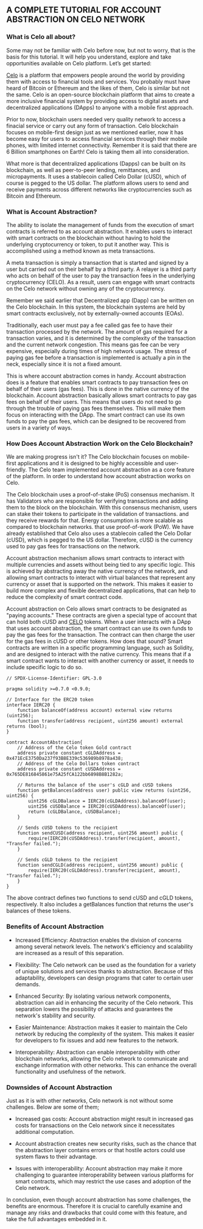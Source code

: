 ##  A COMPLETE TUTORIAL FOR ACCOUNT ABSTRACTION ON CELO NETWORK
### What is Celo all about?
Some may not be familiar with Celo before now, but not to worry, that is the basis for this tutorial. It will help you understand, explore and take opportunities available on Celo platform.
Let’s get started:

 [Celo](https://docs.celo.org/developer) is a platform that empowers people around the world by providing them with access to financial tools and services. 
You probably must have heard of Bitcoin or Ethereum and the likes of them, Celo is similar but not the same. Celo is an open-source blockchain platform that aims to create a more inclusive financial system by providing access to digital assets and decentralized applications (DApps) to anyone with a mobile first approach.

Prior to now, blockchain users needed very quality network to access a finacial service or carry out any form of transaction. Celo blockchain focuses on mobile-first design just as we mentioned earlier, now it has become easy for users to access financial services through their mobile phones, with limited internet connectivity. Remember it is said that there are 6 Billion smartphones on Earth!
Celo is taking them all into consideration.

What more is that decentralized applications (Dapps) can be built on its blockchain, as well as peer-to-peer lending, remittances, and micropayments.
 It uses a stablecoin called Celo Dollar (cUSD), which of course is pegged to the US dollar. The platform allows users to send and receive payments across different networks  like cryptocurrencies such as Bitcoin and Ethereum.

 ### What is Account Abstraction?
The ability to isolate the management of funds from the execution of smart contracts is referred to as account abstraction. It enables users to interact with smart contracts on the blockchain without having to hold the underlying cryptocurrency or token, to put it another way. This is accomplished using a method known as meta transactions.

A meta transaction is simply a transaction that is started and signed by a user but carried out on their behalf by a third party. A relayer is a third party who acts on behalf of the user to pay the transaction fees in the underlying cryptocurrency (CELO). As a result, users can engage with smart contracts on the Celo network without owning any of the cryptocurrency.

Remember we said earlier that Decentralized app (Dapp) can be written on the Celo blockchain. In this system, the blockchain systems are held by smart contracts exclusively, not by externally-owned accounts (EOAs).

Traditionally, each user must pay a fee called gas fee to have their transaction processed by the network. The amount of gas required for a transaction varies, and it is determined by the complexity of the transaction and the current network congestion. This means gas fee can be very expensive, especially during times of high network usage. 
The stress of paying gas fee before a transaction is implemented is actually a pin in the neck, especially since it is not a fixed amount. 

This is where account abstraction comes in handy. Account abstraction does is a feature that enables smart contracts to pay transaction fees on behalf of their users (gas fees). This is done in the native currency of the blockchain. 
Account abstraction basically allows smart contracts to pay gas fees on behalf of their users. This means that users do not need to go through the trouble of paying gas fees themselves. This will make them focus on interacting with the DApp. The smart contract can use its own funds to pay the gas fees, which can be designed to be recovered from users in a variety of ways.

### How Does Account Abstraction Work on the Celo Blockchain?
We are making progress isn't it?
The Celo blockchain focuses on mobile-first applications and it is designed to be highly accessible and user-friendly.  The Celo team implemented account abstraction as a core feature of the platform. In order to understand how account abstraction works on Celo.

The Celo blockchain uses a proof-of-stake (PoS) consensus mechanism. It has Validators who are responsible for verifying transactions and adding them to the block on the blockchain. With this consensus mechanism, users can stake their tokens to participate in the validation of transactions. and they receive rewards for that. Energy consumption is more scalable as compared to blockchain networks. that use proof-of-work (PoW). 
We have already established that Celo also uses a stablecoin called the Celo Dollar (cUSD), which is pegged to the US dollar. Therefore, cUSD is the currency used to pay gas fees for transactions on the network. 

Account abstraction mechanism allows smart contracts to interact with multiple currencies and assets without being tied to any specific logic. This is achieved by abstracting away the native currency of the network, and allowing smart contracts to interact with virtual balances that represent any currency or asset that is supported on the network. This makes it easier to build more complex and flexible decentralized applications, that can help to reduce the complexity of smart contract code.

Account abstraction on Celo allows smart contracts to be designated as "paying accounts." These contracts are given a special type of account that can hold both cUSD and [CELO](https://docs.celo.org/developer) tokens.  When a user interacts with a DApp that uses account abstraction, the smart contract can use its own funds to pay the gas fees for the transaction. The contract can then charge the user for the gas fees in cUSD or other tokens. How does that sound?
Smart contracts are written in a specific programming language, such as Solidity, and are designed to interact with the native currency. This means that if a smart contract wants to interact with another currency or asset, it needs to include specific logic to do so. 

```solidity 
// SPDX-License-Identifier: GPL-3.0

pragma solidity >=0.7.0 <0.9.0;

// Interface for the ERC20 token
interface IERC20 {
    function balanceOf(address account) external view returns (uint256);
    function transfer(address recipient, uint256 amount) external returns (bool);
}

contract AccountAbstraction{
    // Address of the Celo token Gold contract
    address private constant cGLDAddress = 0x471EcE3750Da237f93B8E339c536989b8978a438;
    // Address of the Celo Dollars token contract
    address private constant cUSDAddress = 0x765DE816845861e75A25fCA122bb6898B8B1282a;
    
    // Returns the balance of the user's cGLD and cUSD tokens
    function getBalances(address user) public view returns (uint256, uint256) {
        uint256 cGLDBalance = IERC20(cGLDAddress).balanceOf(user);
        uint256 cUSDBalance = IERC20(cUSDAddress).balanceOf(user);
        return (cGLDBalance, cUSDBalance);
    }
    
    // Sends cUSD tokens to the recipient
    function sendCUSD(address recipient, uint256 amount) public {
        require(IERC20(cUSDAddress).transfer(recipient, amount), "Transfer failed.");
    }
    
    // Sends cGLD tokens to the recipient
    function sendCGLD(address recipient, uint256 amount) public {
        require(IERC20(cGLDAddress).transfer(recipient, amount), "Transfer failed.");
    }
}
```
The above contract defines two functions to send cUSD and cGLD tokens, respectively. It also includes a getBalances function that returns the user's balances of these tokens.

### Benefits of Account Abstraction
- Increased Efficiency: Abstraction enables the division of concerns among several network levels. The network's efficiency and scalability are increased as a result of this separation.

- Flexibility: The Celo network can be used as the foundation for a variety of unique solutions and services thanks to abstraction. Because of this adaptability, developers can design programs that cater to certain user demands.

- Enhanced Security: By isolating various network components, abstraction can aid in enhancing the security of the Celo network. This separation lowers the possibility of attacks and guarantees the network's stability and security.

- Easier Maintenance: Abstraction makes it easier to maintain the Celo network by reducing the complexity of the system. This makes it easier for developers to fix issues and add new features to the network.

- Interoperability: Abstraction can enable interoperability with other blockchain networks, allowing the Celo network to communicate and exchange information with other networks. This can enhance the overall functionality and usefulness of the network.

### Downsides of Account Abstraction
Just as it is with other networks, Celo network is not without some challenges.
    Below are some of them;

- Increased gas costs: Account abstraction might result in increased gas costs for transactions on the Celo network since it necessitates additional computation.

- Account abstraction creates new security risks, such as the chance that the abstraction layer contains errors or that hostile actors could use system flaws to their advantage.

- Issues with interoperability: Account abstraction may make it more challenging to guarantee interoperability between various platforms for smart contracts, which may restrict the use cases and adoption of the Celo network.

In conclusion, even though account abstraction has some challenges, the benefits are enormous. Therefore it is crucial to carefully examine and manage any risks and drawbacks that could come with this feature, and take the full advantages embedded in it.







